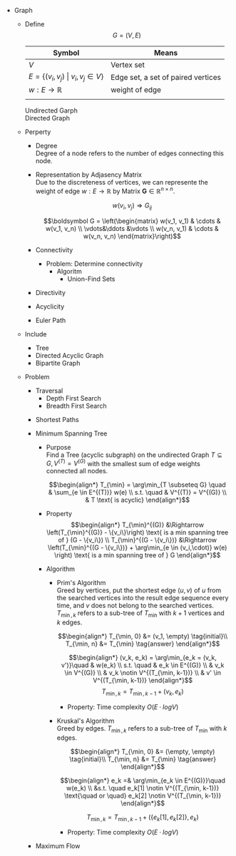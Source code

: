 * Graph 
  - Define  
    $$G = (V, E)$$  

    |Symbol|Means|
    |---|---|
    |$V$|Vertex set |
    |$E = \{(v_i, v_j)\ \|\ v_i, v_j \in V\}$|Edge set, a set of paired vertices|
    |$w: E \to \mathbb R$|weight of edge|  
    |||

    Undirected Garph  
    Directed Graph

  - Perperty  
    - Degree  
      Degree of a node refers to the number of edges connecting this node. 

    - Representation by Adjasency Matrix  
      Due to the discreteness of vertices, we can represente the weight of edge $w: E \to \mathbb R$ by Matrix $\boldsymbol G \in \mathbb R^{n \times n}$.
      
      $$w(v_i, v_j) \Rightarrow G_{ij}$$

      $$\boldsymbol G = \left(\begin{matrix} w(v_1, v_1) & \cdots & w(v_1, v_n) \\ \vdots&\ddots &\vdots \\ w(v_n, v_1) & \cdots & w(v_n, v_n) \end{matrix}\right)$$

    - Connectivity
      - Problem: Determine connectivity
        - Algoritm
          * Union-Find Sets
    - Directivity
    - Acyclicity
    * Euler Path

  - Include
    * Tree
    * Directed Acyclic Graph
    * Bipartite Graph
  
  - Problem
    - Traversal
      - Depth First Search
      - Breadth First Search
    * Shortest Paths

    * Minimum Spanning Tree
      - Purpose  
        Find a Tree (acyclic subgraph) on the undirected Graph $T \subseteq G, V^{(T)} = V^{(G)}$ with the smallest sum of edge weights connected all nodes.

        $$\begin{align*}
          T_{\min} =  \arg\min_{T \subseteq G} \quad & \sum_{e \in E^{(T)}} w(e)  \\
          s.t. \quad & V^{(T)} = V^{(G)} \\
          & T \text{ is acyclic}
        \end{align*}$$

      - Property
          $$\begin{align*}
            T_{\min}^{(G)} &\Rightarrow \left(T_{\min}^{(G)} - \{v_i\}\right) \text{ is a min spanning tree of } (G - \{v_i\})  \\
            T_{\min}^{(G - \{v_i\})} &\Rightarrow \left(T_{\min}^{(G - \{v_i\})} + \arg\min_{e \in (v_i,\cdot)} w(e) \right)  \text{ is a min spanning tree of } G
          \end{align*}$$

      - Algorithm  
        * Prim's Algorithm  
          Greed by vertices, put the shortest edge $(u,v)$ of $u$ from the searched vertices into the result edge sequence every time, and $v$ does not belong to the searched vertices. $T_{\min, k}$ refers to a sub-tree of $T_{\min}$ with $k+1$ vertices and $k$ edges.

          $$\begin{align*} 
            T_{\min, 0} &= (v_1, \empty)  \tag{initial}\\
            T_{\min, n} &= T_{\min}  \tag{answer}
          \end{align*}$$

          $$\begin{align*}
            (v_k, e_k) = \arg\min_{e_k = (v_k, v')}\quad & w(e_k)  \\
            s.t. \quad
            & e_k \in E^{(G)}  \\
            & v_k \in V^{(G)}  \\
            & v_k \notin V^{(T_{\min, k-1})}  \\
            & v' \in V^{(T_{\min, k-1})}
          \end{align*}$$
          $$T_{\min, k} = T_{\min, k-1} + (v_k, e_k)$$

          - Property: Time complexity $O(E·logV)$

        * Kruskal's Algorithm  
          Greed by edges. $T_{\min, k}$ refers to a sub-tree of $T_{\min}$ with $k$ edges.

          $$\begin{align*} 
            T_{\min, 0} &= (\empty, \empty)  \tag{initial}\\
            T_{\min, n} &= T_{\min}  \tag{answer}
          \end{align*}$$

          $$\begin{align*}
            e_k =& \arg\min_{e_k \in E^{(G)}}\quad w(e_k)  \\
            &s.t. \quad  e_k[1] \notin V^{(T_{\min, k-1})} \text{\quad or \quad} e_k[2] \notin V^{(T_{\min, k-1})}
          \end{align*}$$

          $$T_{\min, k} = T_{\min, k-1} + (\{e_k[1], e_k[2]\}, e_k)$$

          - Property: Time complexity $O(E·logV)$

    * Maximum Flow